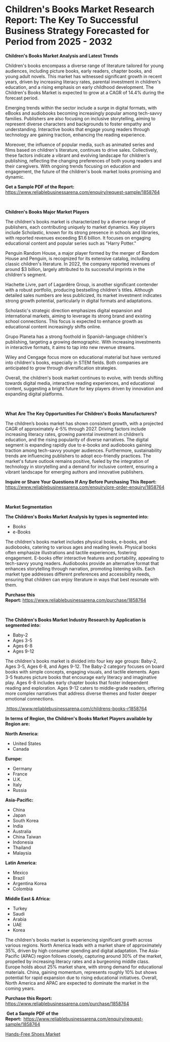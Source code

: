 <p><h1>Children's Books Market Research Report: The Key To Successful Business Strategy Forecasted for Period from 2025 - 2032</h1></p><p><strong>Children's Books Market Analysis and Latest Trends</strong></p>
<p><p>Children's books encompass a diverse range of literature tailored for young audiences, including picture books, early readers, chapter books, and young adult novels. This market has witnessed significant growth in recent years, driven by increasing literacy rates, parental investment in children's education, and a rising emphasis on early childhood development. The Children's Books Market is expected to grow at a CAGR of 14.4% during the forecast period.</p><p>Emerging trends within the sector include a surge in digital formats, with eBooks and audiobooks becoming increasingly popular among tech-savvy families. Publishers are also focusing on inclusive storytelling, aiming to represent diverse characters and backgrounds to foster empathy and understanding. Interactive books that engage young readers through technology are gaining traction, enhancing the reading experience.</p><p>Moreover, the influence of popular media, such as animated series and films based on children's literature, continues to drive sales. Collectively, these factors indicate a vibrant and evolving landscape for children's publishing, reflecting the changing preferences of both young readers and their caregivers. With ongoing trends focusing on education and engagement, the future of the children's book market looks promising and dynamic.</p></p>
<p><strong>Get a Sample PDF of the Report:&nbsp;</strong> <a href="https://www.reliablebusinessarena.com/enquiry/request-sample/1858764?utm_campaign=2324&utm_medium=2&utm_source=Github&utm_content=ia&utm_term=10022025&utm_id=childrens-books">https://www.reliablebusinessarena.com/enquiry/request-sample/1858764</a></p>
<p>&nbsp;</p>
<p><strong>Children's Books Major Market Players</strong></p>
<p><p>The children's books market is characterized by a diverse range of publishers, each contributing uniquely to market dynamics. Key players include Scholastic, known for its strong presence in schools and libraries, with reported revenues exceeding $1.6 billion. It focuses on engaging educational content and popular series such as "Harry Potter."</p><p>Penguin Random House, a major player formed by the merger of Random House and Penguin, is recognized for its extensive catalog, including classic children's literature. In 2022, the company reported revenues of around $3 billion, largely attributed to its successful imprints in the children's segment.</p><p>Hachette Livre, part of Lagardère Group, is another significant contender with a robust portfolio, producing bestselling children's titles. Although detailed sales numbers are less publicized, its market investment indicates strong growth potential, particularly in digital formats and adaptations.</p><p>Scholastic's strategic direction emphasizes digital expansion and international markets, aiming to leverage its strong brand and existing school connections. This focus is expected to enhance growth as educational content increasingly shifts online.</p><p>Grupo Planeta has a strong foothold in Spanish-language children's publishing, targeting a growing demographic. With increasing investments in interactive formats, it aims to tap into new revenue streams.</p><p>Wiley and Cengage focus more on educational material but have ventured into children's books, especially in STEM fields. Both companies are anticipated to grow through diversification strategies.</p><p>Overall, the children's book market continues to evolve, with trends shifting towards digital media, interactive reading experiences, and educational content, suggesting a bright future for key players driven by innovation and expanding digital platforms.</p></p>
<p>&nbsp;</p>
<p><strong>What Are The Key Opportunities For Children's Books Manufacturers?</strong></p>
<p><p>The children’s books market has shown consistent growth, with a projected CAGR of approximately 4-5% through 2027. Driving factors include increasing literacy rates, growing parental investment in children’s education, and the rising popularity of diverse narratives. The digital segment is expanding rapidly due to e-books and audiobooks gaining traction among tech-savvy younger audiences. Furthermore, sustainability trends are influencing publishers to adopt eco-friendly practices. The market's future outlook remains positive, fueled by the integration of technology in storytelling and a demand for inclusive content, ensuring a vibrant landscape for emerging authors and innovative publishers.</p></p>
<p><strong>Inquire or Share Your Questions If Any Before Purchasing This Report:</strong> <a href="https://www.reliablebusinessarena.com/enquiry/pre-order-enquiry/1858764?utm_campaign=2324&utm_medium=2&utm_source=Github&utm_content=ia&utm_term=10022025&utm_id=childrens-books">https://www.reliablebusinessarena.com/enquiry/pre-order-enquiry/1858764</a></p>
<p>&nbsp;</p>
<p><strong>Market Segmentation</strong></p>
<p><strong>The Children's Books Market Analysis by types is segmented into:</strong></p>
<p><ul><li>Books</li><li>e-Books</li></ul></p>
<p><p>The children's books market includes physical books, e-books, and audiobooks, catering to various ages and reading levels. Physical books often emphasize illustrations and tactile experiences, fostering engagement. E-books offer interactive features and portability, appealing to tech-savvy young readers. Audiobooks provide an alternative format that enhances storytelling through narration, promoting listening skills. Each market type addresses different preferences and accessibility needs, ensuring that children can enjoy literature in ways that best resonate with them.</p></p>
<p><strong>Purchase this Report:&nbsp;</strong><a href="https://www.reliablebusinessarena.com/purchase/1858764?utm_campaign=2324&utm_medium=2&utm_source=Github&utm_content=ia&utm_term=10022025&utm_id=childrens-books">https://www.reliablebusinessarena.com/purchase/1858764</a></p>
<p>&nbsp;</p>
<p><strong>The Children's Books Market Industry Research by Application is segmented into:</strong></p>
<p><ul><li>Baby-2</li><li>Ages 3-5</li><li>Ages 6-8</li><li>Ages 9-12</li></ul></p>
<p><p>The children's books market is divided into four key age groups: Baby-2, Ages 3-5, Ages 6-8, and Ages 9-12. The Baby-2 category focuses on board books with simple concepts, engaging visuals, and tactile elements. Ages 3-5 features picture books that encourage early literacy and imaginative play. Ages 6-8 includes early chapter books that foster independent reading and exploration. Ages 9-12 caters to middle-grade readers, offering more complex narratives that address diverse themes and foster deeper emotional connections.</p></p>
<p><a href="https://www.reliablebusinessarena.com/childrens-books-r1858764?utm_campaign=2324&utm_medium=2&utm_source=Github&utm_content=ia&utm_term=10022025&utm_id=childrens-books">&nbsp;https://www.reliablebusinessarena.com/childrens-books-r1858764</a></p>
<p><strong>In terms of Region, the Children's Books Market Players available by Region are:</strong></p>
<p>
    <p> <strong> North America: </strong>
        <ul>
            <li>United States</li>
            <li>Canada</li>
        </ul>
        </p> 
    <p> <strong> Europe: </strong>
        <ul>
            <li>Germany</li>
            <li>France</li>
            <li>U.K.</li>
            <li>Italy</li>
            <li>Russia</li>
        </ul>
        </p> 
    <p> <strong> Asia-Pacific: </strong>
        <ul>
            <li>China</li>
            <li>Japan</li>
            <li>South Korea</li>
            <li>India</li>
            <li>Australia</li>
            <li>China Taiwan</li>
            <li>Indonesia</li>
            <li>Thailand</li>
            <li>Malaysia</li>
        </ul>
        </p> 
    <p> <strong> Latin America: </strong>
        <ul>
            <li>Mexico</li>
            <li>Brazil</li>
            <li>Argentina Korea</li>
            <li>Colombia</li>
        </ul>
        </p> 
    <p> <strong> Middle East & Africa: </strong>
        <ul>
            <li>Turkey</li>
            <li>Saudi</li>
            <li>Arabia</li>
            <li>UAE</li>
            <li>Korea</li>
        </ul>
    </p>
    </p>
<p><p>The children's books market is experiencing significant growth across various regions. North America leads with a market share of approximately 35%, driven by high consumer spending and digital adaptation. The Asia-Pacific (APAC) region follows closely, capturing around 30% of the market, propelled by increasing literacy rates and a burgeoning middle class. Europe holds about 25% market share, with strong demand for educational materials. China, gaining momentum, represents roughly 10% but shows potential for rapid expansion due to rising educational initiatives. Overall, North America and APAC are expected to dominate the market in the coming years.</p></p>
<p><strong>Purchase this Report: </strong><a href="https://www.reliablebusinessarena.com/purchase/1858764?utm_campaign=2324&utm_medium=2&utm_source=Github&utm_content=ia&utm_term=10022025&utm_id=childrens-books">https://www.reliablebusinessarena.com/purchase/1858764</a></p>
<p>&nbsp;<strong>Get a Sample PDF of the Report:&nbsp;&nbsp;</strong><a href="https://www.reliablebusinessarena.com/enquiry/request-sample/1858764?utm_campaign=2324&utm_medium=2&utm_source=Github&utm_content=ia&utm_term=10022025&utm_id=childrens-books">https://www.reliablebusinessarena.com/enquiry/request-sample/1858764</a></p>
<p><strong></strong></p>
<p><p><a href="https://github.com/janraimondo83/Market-Research-Report-List-1/blob/main/hands-free-shoes-market.md?utm_campaign=2324&utm_medium=2&utm_source=Github&utm_content=ia&utm_term=10022025&utm_id=childrens-books">Hands-Free Shoes Market</a></p></p>